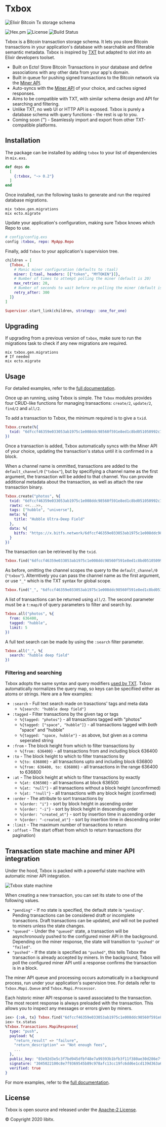# Txbox

![Elixir Bitcoin Tx storage schema](https://github.com/libitx/txbox/raw/master/media/poster.png)

![Hex.pm](https://img.shields.io/hexpm/v/txbox?color=informational)
![License](https://img.shields.io/github/license/libitx/txbox?color=informational)
![Build Status](https://img.shields.io/github/workflow/status/libitx/txbox/Elixir%20CI)

Txbox is a Bitcoin transaction storage schema. It lets you store Bitcoin transactions in your application's database with searchable and filterable semantic metadata. Txbox is inspired by [TXT](https://txt.network/) but adapted to slot into an Elixir developers toolset.

* Built on Ecto! Store Bitcoin Transactions in your database and define associations with any other data from your app's domain.
* Built in queue for pushing signed transactions to the Bitcoin network via the [Miner API](https://github.com/bitcoin-sv/merchantapi-reference).
* Auto-syncs with the [Miner API](https://github.com/bitcoin-sv/merchantapi-reference) of your choice, and caches signed responses.
* Aims to be compatible with TXT, with similar schema design and API for searching and filtering.
* Unlike TXT, no web UI or HTTP API is exposed. Txbox is purely a database schema with query functions - the rest is up to you.
* Coming soon (™) - Seamlessly import and export from other TXT-compatible platforms.

## Installation

The package can be installed by adding `txbox` to your list of dependencies in `mix.exs`.


```elixir
def deps do
  [
    {:txbox, "~> 0.2"}
  ]
end
```

Once installed, run the following tasks to generate and run the required database migrations.

```console
mix txbox.gen.migrations
mix ecto.migrate
```

Update your application's configuration, making sure Txbox knows which Repo to use.

```elixir
# config/config.exs
config :txbox, repo: MyApp.Repo
```      

Finally, add `Txbox` to your application's supervision tree.

```elixir
children = [
  {Txbox, [
    # Manic miner configuration (defaults to :taal)
    miner: {:taal, headers: [{"token", "MYTOKEN"}]},
    # Number of times to attempt polling the miner (default is 20)
    max_retries: 20,
    # Number of seconds to wait before re-polling the miner (default is 300 - 5 minutes)
    retry_after: 300
  ]}
]

Supervisor.start_link(children, strategy: :one_for_one)
```

## Upgrading

If upgrading from a previous version of `txbox`, make sure to run the migrations
task to check if any new migrations are required.

```console
mix txbox.gen.migrations
# If needed
mix ecto.migrate
```

## Usage

For detailed examples, refer to the [full documentation](https://hexdocs.pm/txbox).

Once up an running, using Txbox is simple. The `Txbox` modules provides four CRUD-like functions for managing transactions: `create/2`, `update/2`, `find/2` and `all/2`.

To add a transaction to Txbox, the minimum required is to give a `txid`.

```elixir
Txbox.create(%{
  txid: "6dfccf46359e033053ab1975c1e008ddc98560f591e8ed1c8bd051050992c110"
})
```

Once a transaction is added, Txbox automatically syncs with the Miner API of your choice, updating the transaction's status until it is confirmed in a block.

When a channel name is ommitted, transactions are added to the `default_channel/0` (`"txbox"`), but by specifiying a channel name as the first argument, the transaction will be added to that channel. You can provide additional metadata about the transaction, as well as attach the raw transaction binary.

```elixir
Txbox.create("photos", %{
  txid: "6dfccf46359e033053ab1975c1e008ddc98560f591e8ed1c8bd051050992c110",
  rawtx: <<...>>,
  tags: ["hubble", "universe"],
  meta: %{
    title: "Hubble Ultra-Deep Field"
  },
  data: %{
    bitfs: "https://x.bitfs.network/6dfccf46359e033053ab1975c1e008ddc98560f591e8ed1c8bd051050992c110.out.0.3"
  }
})
```

The transaction can be retrieved by the `txid`.

```elixir
Txbox.find("6dfccf46359e033053ab1975c1e008ddc98560f591e8ed1c8bd051050992c110")
```

As before, omitting the channel scopes the query to the `default_channel/0` (`"txbox"`). Alterntively you can pass the channel name as the first argument, or use `"_"` which is the TXT syntax for global scope.

```elixir
Txbox.find("_", "6dfccf46359e033053ab1975c1e008ddc98560f591e8ed1c8bd051050992c110")
```

A list of transactions can be returned using `all/2`. The second parameter must be a `t:map/0` of query parameters to filter and search by.

```elixir
Txbox.all("photos", %{
  from: 636400,
  tagged: "hubble",
  limit: 5
})
```

A full text search can be made by using the `:search` filter parameter.

```elixir
Txbox.all("_", %{
  search: "hubble deep field"
})
```

### Filtering and searching

Txbox adopts the same syntax and query modifiers [used by TXT](https://txt.network/#/?id=c-queries). Txbox automatically normalizes the query map, so keys can be specifiied either as atoms or strings. Here are a few examples:

* `:search` - Full text search made on trasactions' tags and meta data
  * `%{search: "hubble deep field"}`
* `:tagged` - Filter transactions by the given tag or tags
  * `%{tagged: "photos"}` - all transactions tagged with "photos"
  * `%{tagged: ["space", "hubble"]}` - all transactions tagged with *both* "space" and "hubble"
  * `%{tagged: "space, hubble"}` - as above, but given as a comma seperated string
* `:from` - The block height from which to filter transactions by
  * `%{from: 636400}` - all transactions from and including block 636400
* `:to` - The block height to which to filter transactions by
  * `%{to: 636800}` - all transactions upto and including block 636800
  * `%{from: 636400, to: 636800}` - all transactions in the range 636400 to 636800
* `:at` - The block height at which to filter transactions by exactly
  * `%{at: 636500}` - all transactions at block 636500
  * `%{at: "null"}` - all transactions without a block height (unconfirmed)
  * `%{at: "!null"}` - all transactions with any block height (confirmed)
* `:order` - The attribute to sort transactions by
  * `%{order: "i"}` - sort by block height in ascending order
  * `%{order: "-i"}` - sort by block height in descending order
  * `%{order: "created_at"}` - sort by insertion time in ascending order
  * `%{order: "-created_at"}` - sort by insertion time in descending order
* `:limit` - The maximum number of transactions to return
* `:offset` - The start offset from which to return transactions (for pagination)


## Transaction state machine and miner API integration

Under the hood, Txbox is packed with a powerful state machine with automatic miner API integration.

![Txbox state machine](https://github.com/libitx/txbox/raw/master/media/state-machine.png)

When creating a new transaction, you can set its state to one of the following values.

* `"pending"` - If no state is specified, the default state is `"pending"`. Pending transactions can be considered draft or incomplete transactions. Draft transactions can be updated, and will not be pushed to miners unless the state changes.
* `"queued"` - Under the `"queued"` state, a transaction will be asynchronously pushed to the configured miner API in the background. Depending on the miner response, the state will transition to `"pushed"` or `"failed"`.
* `"pushed"` - If the state is specified as `"pushed"`, this tells Txbox the transaction is already accepted by miners. In the background, Txbox will poll the configured miner API until a response confirms the transaction is in a block.

The miner API queue and processing occurs automatically in a background process, run under your application's supervision tree. For details refer to `Txbox.Mapi.Queue` and `Txbox.Mapi.Processor`.

Each historic miner API response is saved associated to the transaction. The most recent response is always preloaded with the transaction. This allows you to inspect any messages or errors given by miners.

```elixir
iex> {:ok, tx} Txbox.find("6dfccf46359e033053ab1975c1e008ddc98560f591e8ed1c8bd051050992c110")
iex> tx.status
%Txbox.Transactions.MapiResponse{
  type: "push",
  payload: %{
    "return_result" => "failure",
    "return_description" => "Not enough fees",
    ...
  },
  public_key: "03e92d3e5c3f7bd945dfbf48e7a99393b1bfb3f11f380ae30d286e7ff2aec5a270",
  signature: "3045022100c8e7f9369545b89c978afc13cc19fc6dd6e1cd139d363a6b808141e2c9fccd2e02202e12f4bf91d10bf7a45191e6fe77f50d7b5351dae7e0613fecc42f61a5736af8",
  verified: true
}
```

For more examples, refer to the [full documentation](https://hexdocs.pm/txbox).

## License

Txbox is open source and released under the [Apache-2 License](https://github.com/libitx/manic/blob/master/LICENSE.md).

© Copyright 2020 libitx.